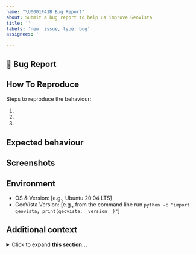 ```yaml
---
name: "\U0001F41B Bug Report"
about: Submit a bug report to help us improve GeoVista
title: ''
labels: 'new: issue, type: bug'
assignees: ''

---
```


## 🐛 Bug Report
<!-- Provide a clear description of what the bug is -->

## How To Reproduce
Steps to reproduce the behaviour:

1. 
2. 
3. 

## Expected behaviour
<!-- A clear and concise description of what you expected to happen -->

## Screenshots
<!-- If applicable, add screenshots to help explain your problem -->

## Environment 
 - OS & Version: [e.g., Ubuntu 20.04 LTS]
 - GeoVista Version: [e.g., from the command line run `python -c "import geovista; print(geovista.__version__)"`]

## Additional context
<!-- Provide any further information to help us understand -->
<details>
<summary>Click to expand <b>this section...</b></summary>

```
Please add additional verbose information in this section e.g., code, output, tracebacks, screenshots etc
```
</details>

